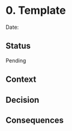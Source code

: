 <!--
Using this template:

1. Clone this file and rename it with the next 4-digit number (leading zeroes included) and
   a kebab-case title
   e.g.
   0099-believe-in-ghosts.md

2. Change the H1 heading to include the new number without leading zeroes and a title
   e.g.
   # 99. Believe in ghosts

3. Once the decision is approved, set the status to "Approved" and merge the changes.

For guidance writing good ADRs read Michael Nygard's blog post:
https://cognitect.com/blog/2011/11/15/documenting-architecture-decisions
-->

# 0. Template

Date: <!-- Today's date -->

## Status

Pending

## Context

<!--
  Describe the problem being solved.
  Describe the context in which the decision is being made.
  Describe any relevant research that was conducted.
  Describe any other decisions that could have been made, and why we didn't make them.
-->

## Decision

<!--
  Describe the decision we have made.
  Describe the justifications for making this decision.
  Describe any trade-offs we've made.
-->

## Consequences

<!--
  Describe the impacts and side effects of the decision we have made.
  Describe the impacts and side effects on both the team and the systems we operate.
  Include both the good and the bad consequences.
-->
